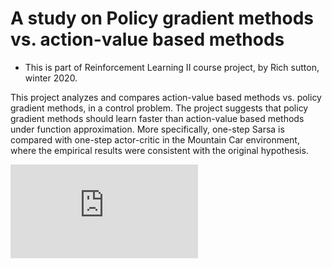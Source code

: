 # A study on Policy gradient methods vs. action-value based methods

* This is part of Reinforcement Learning II course project, by Rich sutton, winter 2020.

This project analyzes and compares action-value based methods vs. policy gradient methods, in a control problem. The project suggests that policy gradient methods should learn faster than action-value based methods under function approximation. More specifically, one-step Sarsa is compared with one-step actor-critic in the Mountain Car environment, where the empirical results were consistent with the original hypothesis.

![alt text](https://github.com/hagerrady13/RLII-project/outputs/ac_vs_sarsa_lr_2.pdf "Learning Rate")
